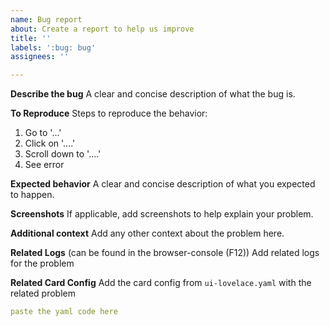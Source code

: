 ```yaml
---
name: Bug report
about: Create a report to help us improve
title: ''
labels: ':bug: bug'
assignees: ''

---
```


**Describe the bug**
A clear and concise description of what the bug is.

**To Reproduce**
Steps to reproduce the behavior:

1. Go to '...'
2. Click on '....'
3. Scroll down to '....'
4. See error

**Expected behavior**
A clear and concise description of what you expected to happen.

**Screenshots**
If applicable, add screenshots to help explain your problem.

**Additional context**
Add any other context about the problem here.

**Related Logs** (can be found in the browser-console (F12))
Add related logs for the problem

**Related Card Config**
Add the card config from `ui-lovelace.yaml` with the related problem

```yaml
paste the yaml code here
```
